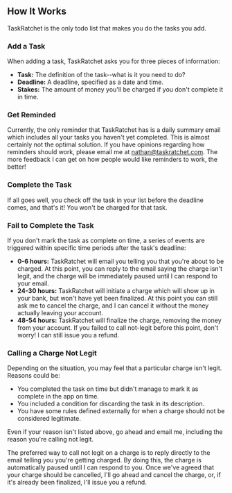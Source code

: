 ## How It Works

TaskRatchet is the only todo list that makes you do the tasks you add. 

### Add a Task

When adding a task, TaskRatchet asks you for three pieces of information:

- **Task:** The definition of the task--what is it you need to do?
- **Deadline:** A deadline, specified as a date and time.
- **Stakes:** The amount of money you'll be charged if you don't complete it in time.

### Get Reminded

Currently, the only reminder that TaskRatchet has is a daily summary email which includes all your tasks you haven't yet
completed. This is almost certainly not the optimal solution. If you have opinions regarding how reminders should work,
please email me at nathan@taskratchet.com. The more feedback I can get on how people would like reminders to work, the
better!

### Complete the Task

If all goes well, you check off the task in your list before the deadline comes, and that's it! You won't be charged
for that task.

### Fail to Complete the Task

If you don't mark the task as complete on time, a series of events are triggered within specific time periods after the task's deadline:

- **0-6 hours:** TaskRatchet will email you telling you that you're about to be charged. At this point, 
  you can reply to the email saying the charge isn't legit, and the charge will be immediately paused until I can respond to your email.
- **24-30 hours:** TaskRatchet will initiate a charge which will show up in your bank, but won't have
  yet been finalized. At this point you can still ask me to cancel the charge, and I can cancel it without the money
  actually leaving your account.
- **48-54 hours:** TaskRatchet will finalize the charge, removing the money from your account. If you failed to call not-legit before 
  this point, don't worry! I can still issue you a refund.

### Calling a Charge Not Legit

Depending on the situation, you may feel that a particular charge isn't legit. Reasons could be:

- You completed the task on time but didn't manage to mark it as complete in the app on time.
- You included a condition for discarding the task in its description.
- You have some rules defined externally for when a charge should not be considered legitimate.

Even if your reason isn't listed above, go ahead and email me, including the reason you're calling not legit.

The preferred way to call not legit on a charge is to reply directly to the email telling you you're getting charged. By
doing this, the charge is automatically paused until I can respond to you. Once we've agreed that your charge should be
cancelled, I'll go ahead and cancel the charge, or, if it's already been finalized, I'll issue you a refund.
